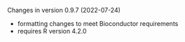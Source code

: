 Changes in version 0.9.7 (2022-07-24)
+ formatting changes to meet Bioconductor requirements
+ requires R version 4.2.0

